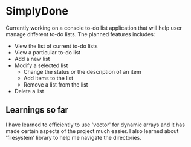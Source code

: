 # SimplyDone
Currently working on a console to-do list application that will help user manage different to-do lists. The planned features includes: 

* View the list of current to-do lists
* View a particular to-do list
* Add a new list
* Modify a selected list
  * Change the status or the description of an item
  * Add items to the list
  * Remove a list from the list
* Delete a list

## Learnings so far
I have learned to efficiently to use 'vector' for dynamic arrays and it has made certain aspects of the project much easier. I also learned about 'filesystem' library to help me navigate the directories.
